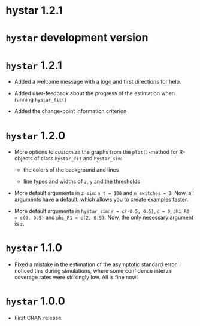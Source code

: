 # hystar 1.2.1

# `hystar` development version

# `hystar` 1.2.1

* Added a welcome message with a logo and first directions for help.

* Added user-feedback about the progress of the estimation when running `hystar_fit()`

* Added the change-point information criterion

# `hystar` 1.2.0

* More options to *customize* the graphs from the `plot()`-method for R-objects of class `hystar_fit` and `hystar_sim`:

  - the colors of the background and lines
  
  - line types and widths of `z`, `y` and the thresholds

* More default arguments in `z_sim`: `n_t = 100` and `n_switches = 2`. Now, all arguments have a default, which allows you to create examples faster.

* More default arguments in `hystar_sim`: `r = c(-0.5, 0.5)`, `d = 0`, `phi_R0 = c(0, 0.5)` and `phi_R1 = c(2, 0.5)`. Now, the only necessary argument is `z`.

# `hystar` 1.1.0

* Fixed a mistake in the estimation of the asymptotic standard error. I noticed this during simulations, where some confidence interval coverage rates were strikingly low. All is fine now!

# `hystar` 1.0.0

* First CRAN release!

